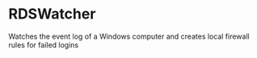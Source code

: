 # RDSWatcher
Watches the event log of a Windows computer and creates local firewall rules for failed logins

